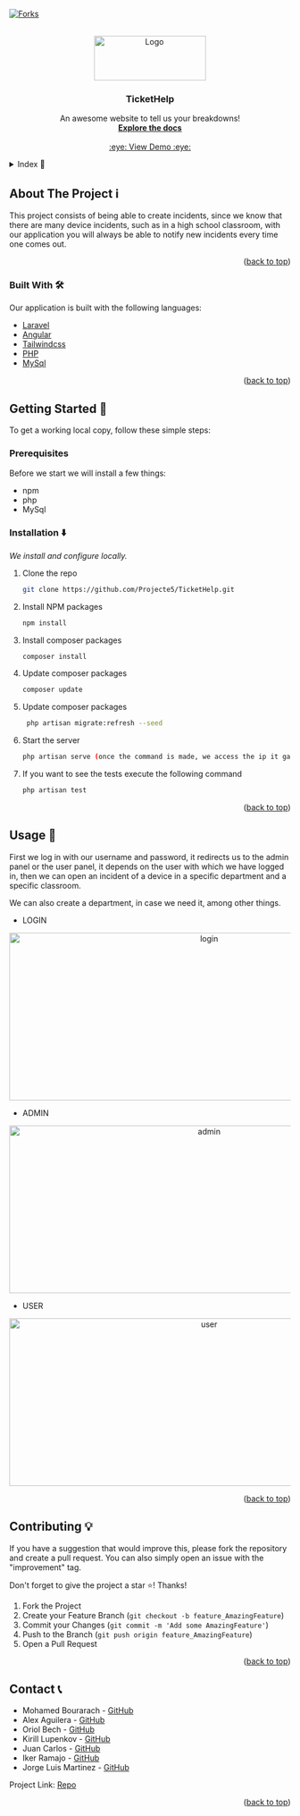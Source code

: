 <!-- PROJECT SHIELDS -->
<!--
*** I'm using markdown "reference style" links for readability.
*** Reference links are enclosed in brackets [ ] instead of parentheses ( ).
*** See the bottom of this document for the declaration of the reference variables
*** for contributors-url, forks-url, etc. This is an optional, concise syntax you may use.
*** https://www.markdownguide.org/basic-syntax/#reference-style-links

-->

[![Forks][forks-shield]][forks-url]


<!-- PROJECT LOGO -->
<br />
<div align="center">
  <a href="https://github.com/Projecte5/TicketHelp">
    <img src="https://i.ibb.co/hXk4C0k/Ticket-Help.png" alt="Logo" width="200" height="80">
  </a>

  <h3 align="center">TicketHelp</h3>

  <p align="center">
    An awesome website to tell us your breakdowns!
    <br />
    <a href="https://github.com/Projecte5/TicketHelp"><strong>Explore the docs</strong></a>
    <br />
    <br />
    <a href="https://comoinstalar.online/">:eye: View Demo :eye:</a> 
    
  </p>
</div>



<!-- TABLE OF CONTENTS -->
<details>
  <summary>Index 📑</summary>
  <ol>
    <li>
      <a href="#about-the-project">About The Project</a>
      <ul>
        <li><a href="#built-with">Built With</a></li>
      </ul>
    </li>
    <li>
      <a href="#getting-started">Getting Started</a>
      <ul>
        <li><a href="#About The Project ℹ️">Prerequisites</a></li>
        <li><a href="#installation">Installation</a></li>
      </ul>
    </li>
    <li><a href="#usage">Usage</a></li>
    <li><a href="#contributing">Contributing</a></li>
    <li><a href="#contact">Contact</a></li>
  </ol>
</details>



<!-- ABOUT THE PROJECT -->
## About The Project ℹ️

This project consists of being able to create incidents, since we know that there are many device incidents, such as in a high school classroom, with our application you will always be able to notify new incidents every time one comes out.


<p align="right">(<a href="#top">back to top</a>)</p>



### Built With 🛠️

Our application is built with the following languages:


* [Laravel](https://laravel.com)
* [Angular](https://angular.io/)
* [Tailwindcss](https://tailwindcss.com)
* [PHP](https://www.php.net/downloads)
* [MySql](https://www.mysql.com)



<p align="right">(<a href="#top">back to top</a>)</p>



<!-- GETTING STARTED -->
## Getting Started 🏁

To get a working local copy, follow these simple steps:

### Prerequisites

Before we start we will install a few things:
* npm
* php
* MySql

### Installation ⬇️

_We install and configure locally._

1. Clone the repo
   ```sh
   git clone https://github.com/Projecte5/TicketHelp.git
   ```
2. Install NPM packages
   ```sh
   npm install
   ```
3. Install composer packages
   ```sh
   composer install
   ```
4. Update composer packages
   ```sh
   composer update
   ```   
5. Update composer packages
   ```sh
    php artisan migrate:refresh --seed
   ``` 
6. Start the server
   ```sh
   php artisan serve (once the command is made, we access the ip it gave us, "127.0.0.1".)
   ```
7. If you want to see the tests execute the following command
    ```sh
   php artisan test
   ```
   
<p align="right">(<a href="#top">back to top</a>)</p>

<!-- USAGE EXAMPLES -->
## Usage 📜

First we log in with our username and password, it redirects us to the admin panel or the user panel, it depends on the user with which we have logged in, then we can open an incident of a device in a specific department and a specific classroom.

We can also create a department, in case we need it, among other things.

* LOGIN
<div align="center">
    <img src="https://i.ibb.co/JKT9BqC/login-ticket-Help.png" alt="login" width="700" height="300">
</div>

* ADMIN
<div align="center">    
    <img src="https://i.postimg.cc/1PNVMg4K/admin-ticket-Help.png" alt="admin" width="700" height="300">
</div>

* USER
<div align="center">
    <img src="https://i.postimg.cc/g0K8STHj/user-ticket-Help.png" alt="user" width="700" height="300">
</div>

<p align="right">(<a href="#top">back to top</a>)</p>

<!-- CONTRIBUTING -->
## Contributing 💡

If you have a suggestion that would improve this, please fork the repository and create a pull request. You can also simply open an issue with the "improvement" tag. 

Don't forget to give the project a star :star:! Thanks!

1. Fork the Project
2. Create your Feature Branch (`git checkout -b feature_AmazingFeature`)
3. Commit your Changes (`git commit -m 'Add some AmazingFeature'`)
4. Push to the Branch (`git push origin feature_AmazingFeature`)
5. Open a Pull Request

<p align="right">(<a href="#top">back to top</a>)</p>

<!-- CONTACT -->
## Contact 📞

* Mohamed Bourarach - [GitHub](https://github.com/m04a)
* Alex Aguilera - [GitHub](https://github.com/Luky7600)
* Oriol Bech - [GitHub](https://github.com/OriolBech)
* Kirill Lupenkov - [GitHub](https://github.com/nemesxv)
* Juan Carlos - [GitHub](https://github.com/Juanka007)
* Iker Ramajo - [GitHub](https://github.com/iramajo)
* Jorge Luis Martinez - [GitHub](https://github.com/George11849)

Project Link: [Repo](https://github.com/Projecte5/TicketHelp)

<p align="right">(<a href="#top">back to top</a>)</p>

<!-- MARKDOWN LINKS & IMAGES -->
<!-- https://www.markdownguide.org/basic-syntax/#reference-style-links -->
[forks-shield]: https://img.shields.io/github/forks/othneildrew/Best-README-Template.svg?style=for-the-badge
[forks-url]: https://github.com/Projecte5/TicketHelp/network/members
[product-screenshot]: images/screenshot.png
